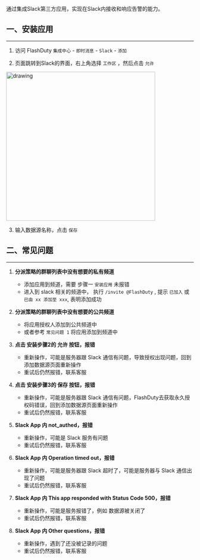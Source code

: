 通过集成Slack第三方应用，实现在Slack内接收和响应告警的能力。

## 一、安装应用
---

1. 访问 FlashDuty `集成中心` - `即时消息` - `Slack` - `添加`

2. 页面跳转到Slack的界面，右上角选择 `工作区` ，然后点击 `允许`

<img src="https://download.flashcat.cloud/flashduty/integration/slack/slack_app_options.png" alt="drawing" width="400"/>

3. 输入数据源名称，点击 `保存`


## 二、常见问题
---

1. **分派策略的群聊列表中没有想要的私有频道**
   - 添加应用到频道，需要 步骤一 `安装应用` 未报错
   - 进入到 slack 相关的频道中， 执行 `/invite @FlashDuty` , 提示 `已加入` 或 `已由 xx 添加至 xxx`, 表明添加成功

2. **分派策略的群聊列表中没有想要的公共频道**
   - 将应用授权人添加到公共频道中
   - 或者参考 `常见问题 1` 将应用添加到频道中

3. **点击 安装步骤2的 允许 按钮，报错**
   - 重新操作，可能是服务器跟 Slack 通信有问题，导致授权出现问题，回到添加数据源页面重新操作
   - 重试后仍然报错，联系客服

4. **点击 安装步骤3的 保存 按钮，报错**
   - 重新操作，可能是服务器跟 Slack 通信有问题，FlashDuty去获取永久授权码错误，回到添加数据源页面重新操作
   - 重试后仍然报错，联系客服

5. **Slack App 内 not_authed，报错**
   - 重新操作，可能是 Slack 服务有问题
   - 重试后仍然报错，联系客服

6. **Slack App 内 Operation timed out，报错**
   - 重新操作，可能是服务器跟 Slack 超时了，可能是服务器与 Slack 通信出现了问题
   - 重试后仍然报错，联系客服

7. **Slack App 内 This app responded with Status Code 500，报错**
   - 重新操作，可能是服务报错了，例如 数据源被关闭了
   - 重试后仍然报错，联系客服

8. **Slack App 内 Other questions，报错**
   - 重新操作，遇到了还没被记录的问题
   - 重试后仍然报错，联系客服